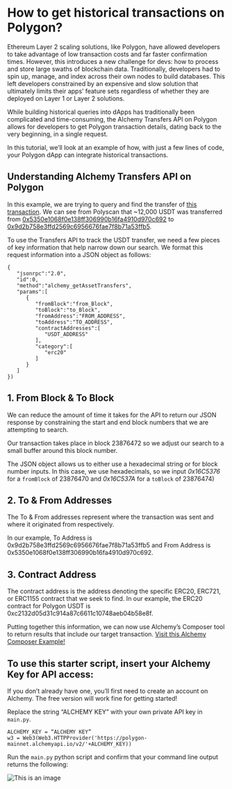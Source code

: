 # How to get historical transactions on Polygon? 

Ethereum Layer 2 scaling solutions, like Polygon, have allowed developers to take advantage of low transaction costs and far faster confirmation times. However, this introduces a new challenge for devs: how to process and store large swaths of blockchain data. Traditionally, developers had to spin up, manage, and index across their own nodes to build databases. This left developers constrained by an expensive and slow solution that ultimately limits their apps’ feature sets regardless of whether they are deployed on Layer 1 or Layer 2 solutions.

While building historical queries into dApps has traditionally been complicated and time-consuming, the Alchemy Transfers API on Polygon allows for developers to get Polygon transaction details, dating back to the very beginning, in a single request. 

In this tutorial, we’ll look at an example of how, with just a few lines of code, your Polygon dApp can integrate historical transactions. 

## Understanding Alchemy Transfers API on Polygon

In this example, we are trying to query and find the transfer of [this transaction](https://polygonscan.com/tx/0x1e85ace98f4fc4ad7b1b64465df81d0a275d494421e553e23a238b156f42b17f). We can see from Polyscan that ~12,000 USDT was transferred from [0x5350e1068f0e138ff306990b16fa4910d970c692](https://polygonscan.com/token/0xc2132d05d31c914a87c6611c10748aeb04b58e8f?a=0x5350e1068f0e138ff306990b16fa4910d970c692) to [0x9d2b758e3ffd2569c6956676fae7f8b71a53ffb5](https://www.google.com/url?q=https://polygonscan.com/token/0xc2132d05d31c914a87c6611c10748aeb04b58e8f?a%3D0x9d2b758e3ffd2569c6956676fae7f8b71a53ffb5&sa=D&source=docs&ust=1643161531590007&usg=AOvVaw3vJ842uYyQ1Hqqjsp03eXy).

To use the Transfers API to track the USDT transfer, we need a few pieces of key information that help narrow down our search. We format this request information into a JSON object as follows:

```
{
   "jsonrpc":"2.0",
   "id":0,
   "method":"alchemy_getAssetTransfers",
   "params":[
      {
         "fromBlock":"from_Block",
         "toBlock":"to_Block",
         "fromAddress":"FROM_ADDRESS",
         "toAddress":"TO_ADDRESS",
         "contractAddresses":[
            "USDT_ADDRESS"
         ],
         "category":[
            "erc20"
         ]
      }
   ]
})
```

## 1. From Block & To Block

We can reduce the amount of time it takes for the API to return our JSON response by constraining the start and end block numbers that we are attempting to search. 

Our transaction takes place in block 23876472 so we adjust our search to a small buffer around this block number. 

The JSON object allows us to either use a hexadecimal string or for block number inputs. In this case, we use hexadecimals, so we input *0x16C5376* for a `fromBlock` of 23876470 and *0x16C537A* for a `toBlock` of 23876474)

## 2. To & From Addresses 

The To & From addresses represent where the transaction was sent and where it originated from respectively. 

In our example, To Address is 0x9d2b758e3ffd2569c6956676fae7f8b71a53ffb5 and From Address is 0x5350e1068f0e138ff306990b16fa4910d970c692.

## 3. Contract Address

The contract address is the address denoting the specific ERC20, ERC721, or ERC1155 contract that we seek to find.  In our example, the ERC20 contract for Polygon USDT is 0xc2132d05d31c914a87c6611c10748aeb04b58e8f. 

Putting together this information, we can now use Alchemy’s Composer tool to return results that include our target transaction. [Visit this Alchemy Composer Example!](https://composer.alchemyapi.io?composer_state=%7B%22chain%22%3A2%2C%22network%22%3A401%2C%22methodName%22%3A%22alchemy_getAssetTransfers%22%2C%22paramValues%22%3A%5B%7B%22excludeZeroValue%22%3Atrue%2C%22fromBlock%22%3A%220x16C5376%22%2C%22toAddress%22%3A%220x9d2b758e3ffd2569c6956676fae7f8b71a53ffb5%22%2C%22contractAddresses%22%3A%22%5B%5C%220xc2132d05d31c914a87c6611c10748aeb04b58e8f%5C%22%5D%22%2C%22fromAddress%22%3A%220x5350e1068f0e138ff306990b16fa4910d970c692%22%2C%22category%22%3A%5B%22erc20%22%5D%2C%22toBlock%22%3A%220x16C537A%22%7D%5D%7D)

## To use this starter script, insert your Alchemy Key for API access:

If you don’t already have one, you’ll first need to create an account on Alchemy. The free version will work fine for getting started!

Replace the string “ALCHEMY KEY” with your own private API key in `main.py`. 

```
ALCHEMY_KEY = “ALCHEMY KEY”
w3 = Web3(Web3.HTTPProvider('https://polygon-mainnet.alchemyapi.io/v2/'+ALCHEMY_KEY))
```

Run the `main.py` python script and confirm that your command line output returns the following:

![This is an image](https://myoctocat.com/assets/images/base-octocat.svg)

